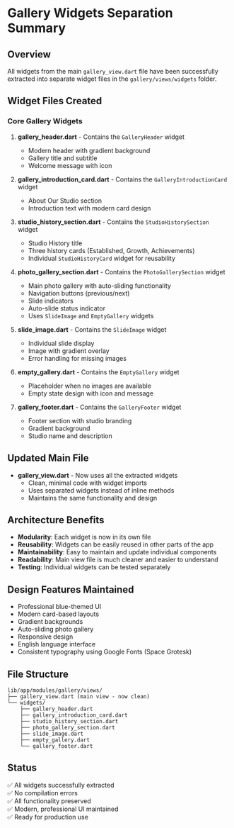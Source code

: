 # Gallery Widgets Separation Summary

## Overview
All widgets from the main `gallery_view.dart` file have been successfully extracted into separate widget files in the `gallery/views/widgets` folder.

## Widget Files Created

### Core Gallery Widgets
1. **gallery_header.dart** - Contains the `GalleryHeader` widget
   - Modern header with gradient background
   - Gallery title and subtitle
   - Welcome message with icon

2. **gallery_introduction_card.dart** - Contains the `GalleryIntroductionCard` widget
   - About Our Studio section
   - Introduction text with modern card design

3. **studio_history_section.dart** - Contains the `StudioHistorySection` widget
   - Studio History title
   - Three history cards (Established, Growth, Achievements)
   - Individual `StudioHistoryCard` widget for reusability

4. **photo_gallery_section.dart** - Contains the `PhotoGallerySection` widget
   - Main photo gallery with auto-sliding functionality
   - Navigation buttons (previous/next)
   - Slide indicators
   - Auto-slide status indicator
   - Uses `SlideImage` and `EmptyGallery` widgets

5. **slide_image.dart** - Contains the `SlideImage` widget
   - Individual slide display
   - Image with gradient overlay
   - Error handling for missing images

6. **empty_gallery.dart** - Contains the `EmptyGallery` widget
   - Placeholder when no images are available
   - Empty state design with icon and message

7. **gallery_footer.dart** - Contains the `GalleryFooter` widget
   - Footer section with studio branding
   - Gradient background
   - Studio name and description

## Updated Main File
- **gallery_view.dart** - Now uses all the extracted widgets
  - Clean, minimal code with widget imports
  - Uses separated widgets instead of inline methods
  - Maintains the same functionality and design

## Architecture Benefits
- **Modularity**: Each widget is now in its own file
- **Reusability**: Widgets can be easily reused in other parts of the app
- **Maintainability**: Easy to maintain and update individual components
- **Readability**: Main view file is much cleaner and easier to understand
- **Testing**: Individual widgets can be tested separately

## Design Features Maintained
- Professional blue-themed UI
- Modern card-based layouts
- Gradient backgrounds
- Auto-sliding photo gallery
- Responsive design
- English language interface
- Consistent typography using Google Fonts (Space Grotesk)

## File Structure
```
lib/app/modules/gallery/views/
├── gallery_view.dart (main view - now clean)
└── widgets/
    ├── gallery_header.dart
    ├── gallery_introduction_card.dart
    ├── studio_history_section.dart
    ├── photo_gallery_section.dart
    ├── slide_image.dart
    ├── empty_gallery.dart
    └── gallery_footer.dart
```

## Status
✅ All widgets successfully extracted  
✅ No compilation errors  
✅ All functionality preserved  
✅ Modern, professional UI maintained  
✅ Ready for production use
